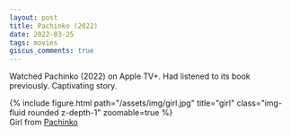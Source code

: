 ```yaml
---
layout: post
title: Pachinko (2022)
date: 2022-03-25
tags: movies
giscus_comments: true
---
```


Watched Pachinko (2022) on Apple TV+. Had listened to its book previously. Captivating story.

<div class="row">
    <div class="col-sm">
        {% include figure.html path="/assets/img/girl.jpg" title="girl" class="img-fluid rounded z-depth-1" zoomable=true %}
        <div class="caption">
            Girl from <a href="https://tv.apple.com/us/show/pachinko/umc.cmc.17vf6g68dy89kk1l1nnb6min4">Pachinko</a>
        </div>
    </div>
</div>
